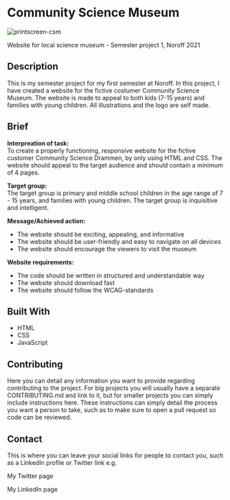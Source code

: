 # Community Science Museum
![printscreen-csm](https://user-images.githubusercontent.com/91577070/172937244-ba91158f-8ce9-4b43-833b-24fcf46c6ed0.png)

Website for local science museum - Semester project 1, Noroff 2021

## Description
This is my semester project for my first semester at Noroff. In this project, I have created a website for the fictive costumer Community Science Museum. The website is made to appeal to both kids (7-15 years) and families with young children. All illustrations and the logo are self made. 

## Brief

**Interpreation of task:**  
To create a properly functioning, responsive website for the fictive customer Community Science Drammen, by only using HTML and CSS. The website should appeal to the target audience and should contain a minimum of 4 pages.

**Target group:**  
The target group is primary and middle school children in the age range of 7 - 15 years, and families with young children. The target group is inquisitive and intelligent. 

**Message/Achieved action:**  
- The website should be exciting, appealing, and informative  
- The website should be user-friendly and easy to navigate on all devices  
- The website should encourage the viewers to visit the museum  

**Website requirements:**  
- The code should be written in structured and understandable way  
- The website should download fast
- The website should follow the WCAG-standards

## Built With
* HTML
* CSS
* JavaScript

## Contributing
Here you can detail any information you want to provide regarding contributing to the project. For big projects you will usually have a separate CONTRIBUTING.md and link to it, but for smaller projects you can simply include instructions here. These instructions can simply detail the process you want a person to take, such as to make sure to open a pull request so code can be reviewed.

## Contact
This is where you can leave your social links for people to contact you, such as a LinkedIn profile or Twitter link e.g.

My Twitter page

My LinkedIn page
